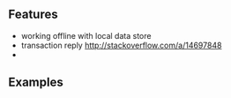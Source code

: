 ## Features

 - working offline with local data store
 - transaction reply http://stackoverflow.com/a/14697848
 - 
 
 ## Examples
 
 
